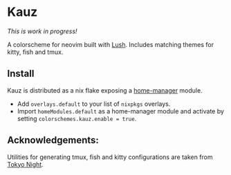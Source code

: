 # Kauz

*This is work in progress!*

A colorscheme for neovim built with [Lush](https://github.com/rktjmp/lush.nvim).
Includes matching themes for kitty, fish and tmux.

## Install

Kauz is distributed as a nix flake exposing a [home-manager](https://github.com/nix-community/home-manager) module.

- Add `overlays.default` to your list of `nixpkgs` overlays.
- Import `homeModules.default` as a home-manager module and activate by setting `colorschemes.kauz.enable = true`.

## Acknowledgements:

Utilities for generating tmux, fish and kitty configurations
are taken from [Tokyo Night](https://github.com/folke/tokyonight.nvim).
